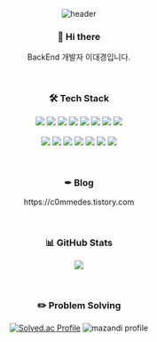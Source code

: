 <div align="center"> 
  
![header](https://capsule-render.vercel.app/api?type=Waving&color=000000&height=150&section=header&text=c0mmedes's%20Github&fontColor=ffffff&fontSize=70&animation=fadeIn&fontAlignY=55&desc=%20&descAlignY=62&descAlign=62)


<h3 align="center"> 👋 Hi there  </h3>

<!--
**c0mmedes/c0mmedes** is a ✨ _special_ ✨ repository because its `README.md` (this file) appears on your GitHub profile.

Here are some ideas to get you started:

- 🔭 I’m currently working on ...
- 🌱 I’m currently learning ...
- 👯 I’m looking to collaborate on ...
- 🤔 I’m looking for help with ...
- 💬 Ask me about ...
- 📫 How to reach me: ...
- 😄 Pronouns: ...
- ⚡ Fun fact: ...
-->

<p align="center">
 BackEnd 개발자 이대경입니다.
</p>


<br>

<h3 align="center">🛠 Tech Stack </h3>
<p align="center">
  <img src="https://img.shields.io/badge/Java-000000.svg?&style=for-the-badge&logo=Java&logoColor=white"/>
  <img src="https://img.shields.io/badge/Spring-6DB33F.svg?&style=for-the-badge&logo=Spring&logoColor=white"/>
  <img src="https://img.shields.io/badge/SpringBoot-6DB33F.svg?&style=for-the-badge&logo=SpringBoot&logoColor=white"/>
  <img src="https://img.shields.io/badge/MySQL-007396.svg?&style=for-the-badge&logo=MySQL&logoColor=white"/>
  <img src="https://img.shields.io/badge/AWS EC2-232F3E.svg?&style=for-the-badge&logo=AmazonAWS&logoColor=white"/>
  <img src="https://img.shields.io/badge/Docker-2496ED.svg?&style=for-the-badge&logo=Docker&logoColor=white"/>
  <img src="https://img.shields.io/badge/Jenkins-D24939.svg?&style=for-the-badge&logo=Jenkins&logoColor=white"/>
  <img src="https://img.shields.io/badge/NGINX-009639.svg?&style=for-the-badge&logo=nginx&logoColor=white"/>
  <br><br>
  <img src="https://img.shields.io/badge/IntelliJ-000000?&style=for-the-badge&logo=IntelliJ%20IDEA&logoColor=white"/>
  <img src="https://img.shields.io/badge/Eclipse-2C2255.svg?&style=for-the-badge&logo=Eclipse%20IDE&logoColor=white"/>
  <img src="https://img.shields.io/badge/VSCode-007ACC.svg?&style=for-the-badge&logo=Visual%20Studio%20Code&logoColor=white"/>
  <img src="https://img.shields.io/badge/GitLab-F05032.svg?&style=for-the-badge&logo=Git&logoColor=white"/>
  <img src="https://img.shields.io/badge/Notion-000000.svg?&style=for-the-badge&logo=Notion&logoColor=white"/>
  <img src="https://img.shields.io/badge/Jira-0052CC.svg?&style=for-the-badge&logo=jirasoftware&logoColor=white"/>
  <img src="https://img.shields.io/badge/Mattermost-0058CC?&style=for-the-badge&logo=Mattermost&logoColor=white"/>
</p>
<br>
<h3 align="center">✒ Blog </h3>
<p align="center">
	https://c0mmedes.tistory.com
</p>
<br>
<h3 align="center">📊 GitHub Stats  </h3>
<p align="center"> 
	<img src="https://github-readme-stats.vercel.app/api?username=c0mmedes&theme=vue&show_icons=true"/></a>
</p>

<br>

<h3 align="center">✏️ Problem Solving </h3>

<div align=center>
  
[![Solved.ac Profile](http://mazassumnida.wtf/api/v2/generate_badge?boj=c0mmedes7)](https://solved.ac/c0mmedes7)
![mazandi profile](http://mazandi.herokuapp.com/api?handle=c0mmedes7&theme=warm)
  
</div>
